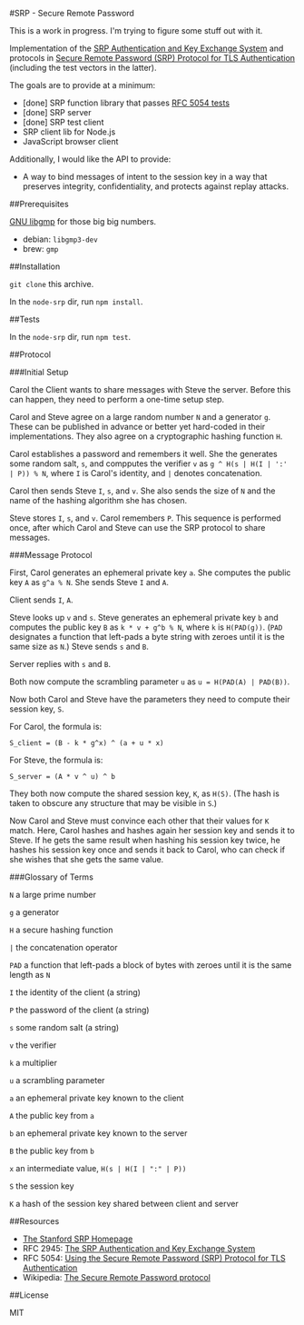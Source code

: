 #SRP - Secure Remote Password

This is a work in progress.  I'm trying to figure some stuff out with it.

Implementation of the [SRP Authentication and Key Exchange
System](http://tools.ietf.org/html/rfc2945) and protocols in [Secure
Remote Password (SRP) Protocol for TLS
Authentication](http://tools.ietf.org/html/rfc5054) (including the
test vectors in the latter).

The goals are to provide at a minimum:

- [done] SRP function library that passes [RFC 5054 tests](http://tools.ietf.org/html/rfc5054#appendix-B)
- [done] SRP server
- [done] SRP test client
- SRP client lib for Node.js
- JavaScript browser client

Additionally, I would like the API to provide:

- A way to bind messages of intent to the session key in a way that
  preserves integrity, confidentiality, and protects against replay
  attacks.

##Prerequisites

[GNU libgmp](http://gmplib.org/) for those big big numbers.

- debian: `libgmp3-dev`
- brew: `gmp`

##Installation

`git clone` this archive.

In the `node-srp` dir, run `npm install`.

##Tests

In the `node-srp` dir, run `npm test`.

##Protocol

###Initial Setup

Carol the Client wants to share messages with Steve the server.
Before this can happen, they need to perform a one-time setup step.

Carol and Steve agree on a large random number `N` and a generator
`g`.  These can be published in advance or better yet hard-coded in
their implementations.  They also agree on a cryptographic hashing
function `H`.

Carol establishes a password and remembers it well.  She the generates
some random salt, `s`, and compputes the verifier `v` as `g ^ H(s |
H(I | ':' | P)) % N`, where `I` is Carol's identity, and `|` denotes
concatenation.

Carol then sends Steve `I`, `s`, and `v`.  She also sends the size of
`N` and the name of the hashing algorithm she has chosen.

Steve stores `I`, `s`, and `v`.  Carol remembers `P`.  This sequence
is performed once, after which Carol and Steve can use the SRP
protocol to share messages.

###Message Protocol

First, Carol generates an ephemeral private key `a`.  She computes the
public key `A` as `g^a % N`.  She sends Steve `I` and `A`.

Client sends `I`, `A`.

Steve looks up `v` and `s`.  Steve generates an ephemeral private key
`b` and computes the public key `B` as `k * v + g^b % N`, where `k` is
`H(PAD(g))`.  (`PAD` designates a function that left-pads a byte
string with zeroes until it is the same size as `N`.)  Steve sends `s`
and `B`.

Server replies with `s` and `B`.

Both now compute the scrambling parameter `u` as `u = H(PAD(A) | PAD(B))`.

Now both Carol and Steve have the parameters they need to compute
their session key, `S`.

For Carol, the formula is:

```
S_client = (B - k * g^x) ^ (a + u * x)
```

For Steve, the formula is:

```
S_server = (A * v ^ u) ^ b
```

They both now compute the shared session key, `K`, as `H(S)`.  (The
hash is taken to obscure any structure that may be visible in `S`.)

Now Carol and Steve must convince each other that their values for `K`
match.  Here, Carol hashes and hashes again her session key and sends
it to Steve.  If he gets the same result when hashing his session key
twice, he hashes his session key once and sends it back to Carol, who
can check if she wishes that she gets the same value.

###Glossary of Terms

`N` a large prime number

`g` a generator

`H` a secure hashing function

`|` the concatenation operator

`PAD` a function that left-pads a block of bytes with zeroes until it is the same length as `N`

`I` the identity of the client (a string)

`P` the password of the client (a string)

`s` some random salt (a string)

`v` the verifier

`k` a multiplier

`u` a scrambling parameter

`a` an ephemeral private key known to the client

`A` the public key from `a`

`b` an ephemeral private key known to the server

`B` the public key from `b`

`x` an intermediate value, `H(s | H(I | ":" | P))`

`S` the session key

`K` a hash of the session key shared between client and server

##Resources

- [The Stanford SRP Homepage](http://srp.stanford.edu/)
- RFC 2945: [The SRP Authentication and Key Exchange System](http://tools.ietf.org/html/rfc2945)
- RFC 5054: [Using the Secure Remote Password (SRP) Protocol for TLS Authentication](http://tools.ietf.org/html/rfc5054)
- Wikipedia: [The Secure Remote Password protocol](http://en.wikipedia.org/wiki/Secure_Remote_Password_protocol)

##License

MIT